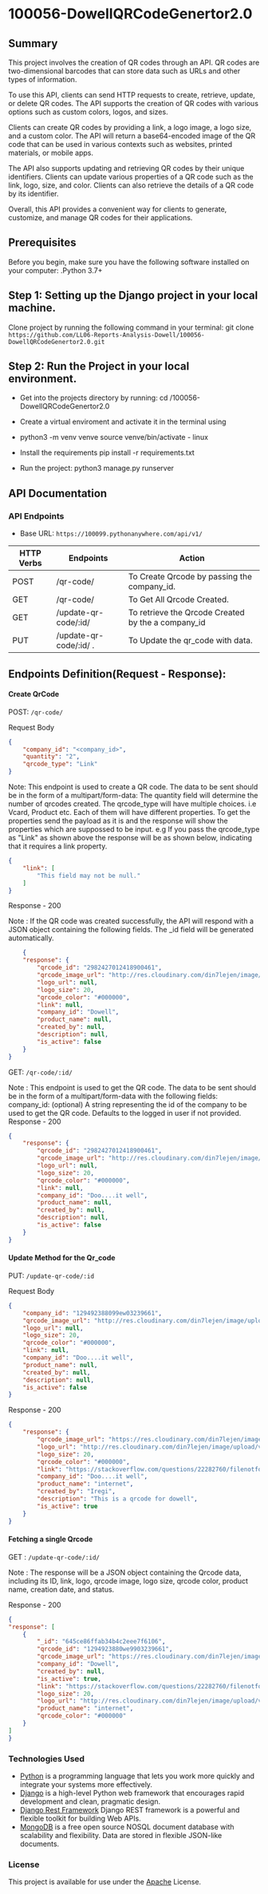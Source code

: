 # 100056-DowellQRCodeGenertor2.0

## Summary
This project involves the creation of QR codes through an API.
QR codes are two-dimensional barcodes that can store data such 
as URLs and other types of information.

To use this API, clients can send HTTP requests to create, retrieve, 
update, or delete QR codes. The API supports the creation of QR 
codes with various options such as custom colors, logos, and sizes.

Clients can create QR codes by providing a link, a logo image, a 
logo size, and a custom color. The API will return a base64-encoded 
image of the QR code that can be used in various contexts such as 
websites, printed materials, or mobile apps.

The API also supports updating and retrieving QR codes by their unique
 identifiers. Clients can update various properties of a QR code such 
 as the link, logo, size, and color. Clients can also retrieve the 
 details of a QR code by its identifier.

Overall, this API provides a convenient way for clients to generate, 
customize, and manage QR codes for their applications.



## Prerequisites

Before you begin, make sure you have the following software installed on your computer:
    .Python 3.7+
    
## Step 1: Setting up the Django project in your local machine.
    
Clone project by running the following command in your terminal:
git clone `https://github.com/LL06-Reports-Analysis-Dowell/100056-DowellQRCodeGenertor2.0.git`

## Step 2: Run the Project in your local environment.

- Get into the projects directory by running:
cd /100056-DowellQRCodeGenertor2.0

- Create a virtual enviroment and activate it in the terminal using

- python3 -m venv venve
source venve/bin/activate - linux


- Install the requirements
pip install -r requirements.txt

- Run the project:
python3 manage.py runserver

## API Documentation 

### API Endpoints

- Base URL: `https://100099.pythonanywhere.com/api/v1/`


| HTTP Verbs | Endpoints                      | Action                                               |
|------------|--------------------------------|------------------------------------------------------|
| POST       | /qr-code/                      | To Create Qrcode by passing the company_id.          |
| GET        | /qr-code/                      | To Get All Qrcode Created.                           |
| GET        | /update-qr-code/:id/           | To retrieve the Qrcode Created by the a company_id   |
| PUT        | /update-qr-code/:id/ .         | To Update the qr_code with data.                     |


##  Endpoints Definition(Request - Response):

#### Create QrCode
POST: `/qr-code/`

Request Body

```json
{
    "company_id": "<company_id>",
    "quantity": "2",
    "qrcode_type": "Link"
}
```

Note: 
This endpoint is used to create a QR code. The data to be sent should 
be in the form of a multipart/form-data:
The quantity field will determine the number of qrcodes created.
The qrcode_type will have multiple choices. i.e Vcard, Product etc. Each of
them will have different properties. 
To get the properties send the payload as it is and the response will show
the properties which are suppossed to be input.
e.g If you pass the qrcode_type as "Link" as shown above the response will be 
as shown below, indicating that it requires a link property.

```json
{
    "link": [
        "This field may not be null."
    ]
}
```



Response - 200 

Note : If the QR code was created successfully, the API will respond 
with a JSON object containing the following fields. The _id field
will be generated automatically.

```json
    {
    "response": {
        "qrcode_id": "2982427012418900461",
        "qrcode_image_url": "http://res.cloudinary.com/din7lejen/image/upload/v1684225075/kefhu4k2rmkreh8bqeo7.png",
        "logo_url": null,
        "logo_size": 20,
        "qrcode_color": "#000000",
        "link": null,
        "company_id": "Dowell",
        "product_name": null,
        "created_by": null,
        "description": null,
        "is_active": false
    }
}
```

GET: `/qr-code/:id/`

Note : This endpoint is used to get the QR code. The data to be sent should
be in the form of a multipart/form-data with the following fields:
company_id: (optional) A string representing the id of the company
to be used to get the QR code. Defaults to the logged in user if not
provided.
Response - 200 
```json
{
    "response": {
        "qrcode_id": "2982427012418900461",
        "qrcode_image_url": "http://res.cloudinary.com/din7lejen/image/upload/v1684225075/kefhu4k2rmkreh8bqeo7.png",
        "logo_url": null,
        "logo_size": 20,
        "qrcode_color": "#000000",
        "link": null,
        "company_id": "Doo....it well",
        "product_name": null,
        "created_by": null,
        "description": null,
        "is_active": false
    }
}
```
#### Update Method for the Qr_code

PUT: `/update-qr-code/:id`

Request Body
```json
{
    "company_id": "129492388099ew03239661",
    "qrcode_image_url": "http://res.cloudinary.com/din7lejen/image/upload/v1684225075/kefhu4k2rmkreh8bqeo7.png",
    "logo_url": null,
    "logo_size": 20,
    "qrcode_color": "#000000",
    "link": null,
    "company_id": "Doo....it well",
    "product_name": null,
    "created_by": null,
    "description": null,
    "is_active": false
}
```
Response - 200 
```json
{
    "response": {
        "qrcode_image_url": "https://res.cloudinary.com/din7lejen/image/upload/v1684226246/kefhu4k2rmkreh8bqeo7.png",
        "logo_url": "http://res.cloudinary.com/din7lejen/image/upload/v1684226247/rt54tqvcc7u085htebit.png",
        "logo_size": 20,
        "qrcode_color": "#000000",
        "link": "https://stackoverflow.com/questions/22282760/filenotfounderror-errno-2-no-such-file-or-directory",
        "company_id": "Doo....it well",
        "product_name": "internet",
        "created_by": "Iregi",
        "description": "This is a qrcode for dowell",
        "is_active": true
    }
}
```

#### Fetching a single Qrcode

GET : `/update-qr-code/:id/`

Note : The response will be a JSON object containing the 
Qrcode data, including its ID, link, logo, qrcode image,
logo size, qrcode color, product name, creation date, and status.

Response - 200
```json
{
"response": [
    {
        "_id": "645ce86ffab34b4c2eee7f6106",
        "qrcode_id": "1294923880we9903239661",
        "qrcode_image_url": "https://res.cloudinary.com/din7lejen/image/upload/v1683810476/vtapr9x9bl6oj2m1wm7r.png",
        "company_id": "Dowell",
        "created_by": null,
        "is_active": true,
        "link": "https://stackoverflow.com/questions/22282760/filenotfounderror-errno-2-no-such-file-or-directory",
        "logo_size": 20,
        "logo_url": "http://res.cloudinary.com/din7lejen/image/upload/v1683810476/dh6tnzs8tykwffzdoz1l.png",
        "product_name": "internet",
        "qrcode_color": "#000000"
    }
]
}
```

### Technologies Used

- [Python](https://nodejs.org/) is a programming language that lets you work more quickly and integrate your systems
  more effectively.
- [Django](https://www.djangoproject.com/) is a high-level Python web framework that encourages rapid development and
  clean, pragmatic design.
- [Django Rest Framework](https://www.django-rest-framework.org/) Django REST framework is a powerful and flexible
  toolkit for building Web APIs.
- [MongoDB](https://www.mongodb.com/) is a free open source NOSQL document database with scalability and flexibility.
  Data are stored in flexible JSON-like documents.

### License

This project is available for use under
the [Apache](https://github.com/LL06-Reports-Analysis-Dowell/100056-DowellQRCodeGenertor2.0/blob/main/LICENSE) License.

